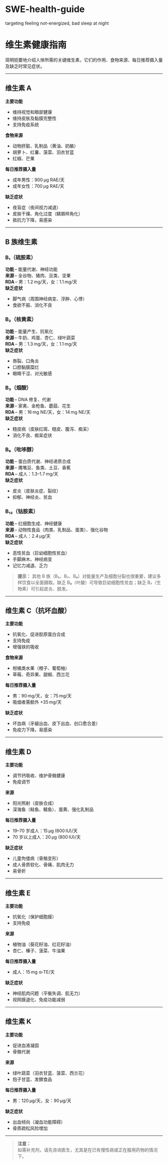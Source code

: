 # SWE-health-guide

targeting feeling not-energized, bad sleep at night
# 维生素健康指南

简明扼要地介绍人体所需的关键维生素，它们的作用、食物来源、每日推荐摄入量及缺乏时常见症状。

---

## 维生素 A

**主要功能**  
- 维持视觉和眼部健康  
- 维持皮肤及黏膜完整性  
- 支持免疫系统  

**食物来源**  
- 动物肝脏、乳制品（黄油、奶酪）  
- 胡萝卜、红薯、菠菜、羽衣甘蓝  
- 红椒、芒果  

**每日推荐摄入量**  
- 成年男性：900 µg RAE/天  
- 成年女性：700 µg RAE/天  

**缺乏症状**  
- 夜盲症（夜间视力减退）  
- 皮肤干燥、角化过度（鳞屑样角化）  
- 抵抗力下降，易感染  

---

## B 族维生素

### B₁（硫胺素）

**功能** – 能量代谢、神经功能  
**来源** – 全谷物、猪肉、豆类、坚果  
**RDA** – 男：1.2 mg/天，女：1.1 mg/天  
**缺乏症状**  
- 脚气病（周围神经病变、浮肿、心悸）  
- 食欲不振、消化不良  

### B₂（核黄素）

**功能** – 能量产生、抗氧化  
**来源** – 牛奶、鸡蛋、杏仁、绿叶蔬菜  
**RDA** – 男：1.3 mg/天，女：1.1 mg/天  
**缺乏症状**  
- 唇裂、口角炎  
- 口腔黏膜糜烂  
- 眼睛干涩、对光敏感  

### B₃（烟酸）

**功能** – DNA 修复、代谢  
**来源** – 家禽、金枪鱼、蘑菇、花生  
**RDA** – 男：16 mg NE/天，女：14 mg NE/天  
**缺乏症状**  
- 糙皮病（皮肤红斑、糙皮、腹泻、痴呆）  
- 消化不良、痴呆症状  

### B₆（吡哆醇）

**功能** – 蛋白质代谢、神经递质合成  
**来源** – 鹰嘴豆、鱼类、土豆、香蕉  
**RDA** – 成人：1.3–1.7 mg/天  
**缺乏症状**  
- 皮炎（皮肤炎症、裂纹）  
- 抑郁、神经炎、贫血  

### B₁₂（钴胺素）

**功能** – 红细胞生成、神经健康  
**来源** – 动物性食品（肉类、乳制品、蛋类）、强化谷物  
**RDA** – 成人：2.4 µg/天  
**缺乏症状**  
- 恶性贫血（巨幼细胞性贫血）  
- 手脚麻木、神经病变  
- 记忆力减退、乏力  

> **提示：** 其他 B 族（B₅、B₇、B₉）对能量生产及细胞分裂也很重要，建议多样饮食以全面摄取。缺乏 B₉（叶酸）可导致巨幼细胞性贫血；缺乏 B₇（生物素）可引起皮炎、脱发。

---

## 维生素 C（抗坏血酸）

**主要功能**  
- 抗氧化、促进胶原蛋白合成  
- 支持免疫  
- 增强铁的吸收  

**食物来源**  
- 柑橘类水果（橙子、葡萄柚）  
- 草莓、奇异果、甜椒、西兰花  

**每日推荐摄入量**  
- 男：90 mg/天，女：75 mg/天  
- 吸烟者需额外 +35 mg/天  

**缺乏症状**  
- 坏血病（牙龈出血、皮下出血、创口愈合差）  
- 免疫力下降，易感染  

---

## 维生素 D

**主要功能**  
- 调节钙吸收、维护骨骼健康  
- 免疫调节  

**来源**  
- 阳光照射（皮肤合成）  
- 深海鱼（鲑鱼、鲭鱼）、蛋黄、强化乳制品  

**每日推荐摄入量**  
- 19–70 岁成人：15 µg (600 IU)/天  
- 70 岁以上成人：20 µg (800 IU)/天  

**缺乏症状**  
- 儿童佝偻病（骨骼变形）  
- 成人骨质软化、骨痛、肌肉无力  
- 易骨折  

---

## 维生素 E

**主要功能**  
- 抗氧化（保护细胞膜）  
- 支持免疫  

**来源**  
- 植物油（葵花籽油、红花籽油）  
- 杏仁、榛子、菠菜、牛油果  

**每日推荐摄入量**  
- 成人：15 mg α‑TE/天  

**缺乏症状**  
- 神经肌肉问题（平衡失调、肌无力）  
- 视网膜退化、免疫功能减弱  

---

## 维生素 K

**主要功能**  
- 促进血液凝固  
- 骨骼代谢  

**来源**  
- 绿叶蔬菜（羽衣甘蓝、菠菜、西兰花）  
- 抱子甘蓝、发酵食品  

**每日推荐摄入量**  
- 男：120 µg/天，女：90 µg/天  

**缺乏症状**  
- 出血倾向（凝血功能障碍）  
- 骨质疏松风险增加  

---

> **注意：**  
> 如需补充剂，请先咨询医生，尤其是在已有慢性病或正在服用药物的情况下。  
